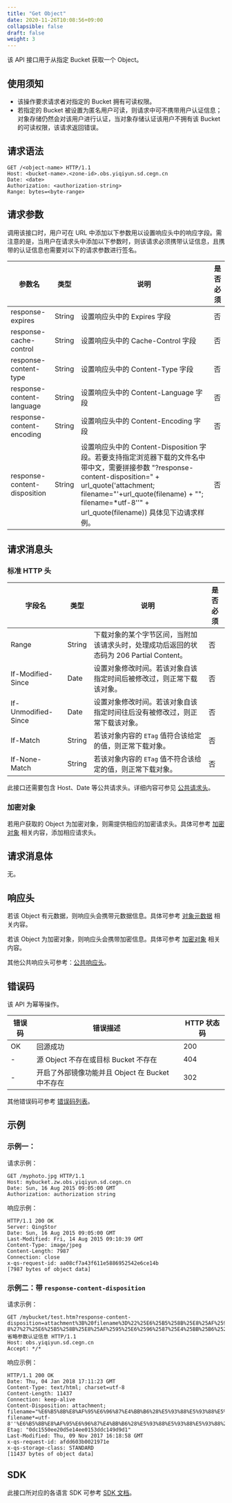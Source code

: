 ```yaml
---
title: "Get Object"
date: 2020-11-26T10:08:56+09:00
collapsible: false
draft: false
weight: 3
---
```


该 API 接口用于从指定 Bucket 获取一个 Object。

## 使用须知

- 该操作要求请求者对指定的 Bucket 拥有可读权限。
- 若指定的 Bucket 被设置为匿名用户可读，则请求中可不携带用户认证信息；对象存储仍然会对该用户进行认证，当对象存储认证该用户不拥有该 Bucket 的可读权限，该请求返回错误。

## 请求语法

```http
GET /<object-name> HTTP/1.1
Host: <bucket-name>.<zone-id>.obs.yiqiyun.sd.cegn.cn
Date: <date>
Authorization: <authorization-string>
Range: bytes=<byte-range>
```

## 请求参数

调用该接口时，用户可在 URL 中添加以下参数用以设置响应头中的响应字段。需注意的是，当用户在请求头中添加以下参数时，则该请求必须携带认证信息，且携带的认证信息也需要对以下的请求参数进行签名。

| 参数名 | 类型 | 说明 | 是否必须 |
| --- | --- | --- | --- |
| response-expires | String | 设置响应头中的 Expires 字段 | 否 |
| response-cache-control | String | 设置响应头中的 Cache-Control 字段 | 否 |
| response-content-type | String | 设置响应头中的 Content-Type 字段 | 否 |
| response-content-language | String | 设置响应头中的 Content-Language 字段 | 否 |
| response-content-encoding | String | 设置响应头中的 Content-Encoding 字段 | 否 |
| response-content-disposition | String | 设置响应头中的 Content-Disposition 字段。若要支持指定浏览器下载的文件名中带中文，需要拼接参数 "?response-content-disposition=" + url_quote('attachment; filename="'+url_quote(filename) + "\"; filename=*utf-8''" + url_quote(filename)) 具体见下边请求样例。 | 否 |

## 请求消息头

### 标准 HTTP 头

| 字段名 | 类型 | 说明 | 是否必须 |
| --- | --- | --- | --- |
| Range | String | 下载对象的某个字节区间，当附加该请求头时，处理成功后返回的状态码为 206 Partial Content。 | 否 |
| If-Modified-Since | Date | 设置对象修改时间。若该对象自该指定时间后被修改过，则正常下载该对象。 | 否 |
| If-Unmodified-Since | Date | 设置对象修改时间。若该对象自该指定时间往后没有被修改过，则正常下载该对象。 | 否 |
| If-Match | String | 若该对象内容的 `ETag` 值符合该给定的值，则正常下载对象。| 否 |
| If-None-Match | String | 若该对象内容的 `ETag` 值不符合该给定的值，则正常下载对象。 | 否 |

此接口还需要包含 Host、Date 等公共请求头。详细内容可参见 [公共请求头](/storage/object-storage/api/common_header/#请求头字段-request-header)。

### 加密对象

若用户获取的 Object 为加密对象，则需提供相应的加密请求头。具体可参考 [加密对象](/storage/object-storage/api/object/encryption/) 相关内容，添加相应请求头。

## 请求消息体

无。

## 响应头

若该 Object 有元数据，则响应头会携带元数据信息。具体可参考 [对象元数据](/storage/object-storage/api/metadata/) 相关内容。

若该 Object 为加密对象，则响应头会携带加密信息。具体可参考 [加密对象](/storage/object-storage/api/object/encryption/) 相关内容。

其他公共响应头可参考：[公共响应头](/storage/object-storage/api/common_header/#响应头字段-response-header)。

## 错误码

该 API 为幂等操作。

| 错误码 | 错误描述 | HTTP 状态码 |
| --- | --- | --- |
| OK | 回源成功 | 200 |
| - | 源 Object 不存在或目标 Bucket 不存在 | 404 |
| - | 开启了外部镜像功能并且 Object 在 Bucket 中不存在 | 302 |


其他错误码可参考 [错误码列表](/storage/object-storage/api/error_code/#错误码列表)。

## 示例

### 示例一：

请求示例：

```http
GET /myphoto.jpg HTTP/1.1
Host: mybucket.zw.obs.yiqiyun.sd.cegn.cn
Date: Sun, 16 Aug 2015 09:05:00 GMT
Authorization: authorization string
```

响应示例：

```http
HTTP/1.1 200 OK
Server: QingStor
Date: Sun, 16 Aug 2015 09:05:00 GMT
Last-Modified: Fri, 14 Aug 2015 09:10:39 GMT
Content-Type: image/jpeg
Content-Length: 7987
Connection: close
x-qs-request-id: aa08cf7a43f611e5886952542e6ce14b
[7987 bytes of object data]
```

### 示例二：带 `response-content-disposition`

请求示例：

```http
GET /mybucket/test.htm?response-content-disposition=attachment%3B%20filename%3D%22%25E6%25B5%258B%25E8%25AF%2595%25E6%2596%2587%25E4%25BB%25B6%2528%25E5%2593%2588%25E5%2593%2588%25E5%2593%2588%2529.txt%22%3B%20filename%2A%3Dutf-8%27%27%25E6%25B5%258B%25E8%25AF%2595%25E6%2596%2587%25E4%25BB%25B6%2528%25E5%2593%2588%25E5%2593%2588%25E5%2593%2588%2529.txt&省略参数认证信息 HTTP/1.1
Host: obs.yiqiyun.sd.cegn.cn
Accept: */*
```

响应示例：

```http
HTTP/1.1 200 OK
Date: Thu, 04 Jan 2018 17:11:23 GMT
Content-Type: text/html; charset=utf-8
Content-Length: 11437
Connection: keep-alive
Content-Disposition: attachment; filename="%E6%B5%8B%E8%AF%95%E6%96%87%E4%BB%B6%28%E5%93%88%E5%93%88%E5%93%88%29.txt"; filename*=utf-8''%E6%B5%8B%E8%AF%95%E6%96%87%E4%BB%B6%28%E5%93%88%E5%93%88%E5%93%88%29.txt
Etag: "0dc1550ee20d5e14ee0153ddc149d9d1"
Last-Modified: Thu, 09 Nov 2017 16:18:58 GMT
x-qs-request-id: afdd603b0021971e
x-qs-storage-class: STANDARD
[11437 bytes of object data]
```

## SDK

此接口所对应的各语言 SDK 可参考 [SDK 文档](/storage/object-storage/sdk/)。

